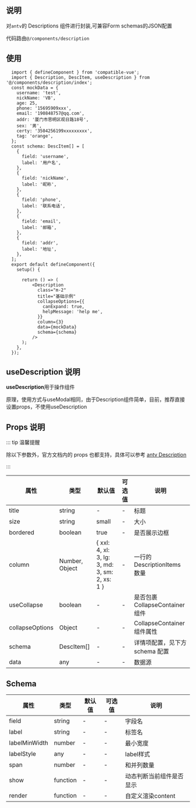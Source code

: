 ## 说明

对`antv`的 Descriptions 组件进行封装,可兼容Form schemas的JSON配置

代码路由`@/components/description`

## 使用

```tsx
  import { defineComponent } from 'compatible-vue';
  import { Description, DescItem, useDescription } from '@/components/description/index';
  const mockData = {
    username: 'test',
    nickName: 'VB',
    age: 25,
    phone: '15695909xxx',
    email: '190848757@qq.com',
    addr: '厦门市思明区观日路18号',
    sex: '男',
    certy: '3504256199xxxxxxxxx',
    tag: 'orange',
  };
  const schema: DescItem[] = [
    {
      field: 'username',
      label: '用户名',
    },
    {
      field: 'nickName',
      label: '昵称',
    },
    {
      field: 'phone',
      label: '联系电话',
    },
    {
      field: 'email',
      label: '邮箱',
    },
    {
      field: 'addr',
      label: '地址',
    },
  ];
  export default defineComponent({
    setup() {

      return () => (
          <Description
            class="m-2"
            title="基础示例"
            collapseOptions={{
              canExpand: true,
              helpMessage: 'help me',
            }}
            column={3}
            data={mockData}
            schema={schema}
          />
      );
    },
  });
```

## useDescription 说明

**useDescription**用于操作组件

原理，使用方式与useModal相同，由于Description组件简单，目前，推荐直接设置props，不使用useDescription


## Props 说明

::: tip 温馨提醒

除以下参数外，官方文档内的 props 也都支持，具体可以参考 [antv Description](https://www.antdv.com/components/descriptions-cn/)

:::

| 属性            | 类型           | 默认值                                        | 可选值 | 说明                           |
| --------------- | -------------- | --------------------------------------------- | ------ | ------------------------------ |
| title           | string         | -                                             | -      | 标题                           |
| size            | string         | small                                         | -      | 大小                           |
| bordered        | boolean        | true                                          | -      | 是否展示边框                   |
| column          | Number, Object | { xxl: 4, xl: 3, lg: 3, md: 3, sm: 2, xs: 1 } | -      | 一行的 DescriptionItems 数量   |
| useCollapse     | boolean        | -                                             | -      | 是否包裹CollapseContainer组件  |
| collapseOptions | Object         | -                                             | -      | CollapseContainer组件属性      |
| schema          | DescItem[]     | -                                             | -      | 详情项配置，见下方 schema 配置 |
| data            | any            | -                                             | -      | 数据源                         |

## Schema

| 属性          | 类型     | 默认值 | 可选值 | 说明                     |
| ------------- | -------- | ------ | ------ | ------------------------ |
| field         | string   | -      | -      | 字段名                   |
| label         | string   | -      | -      | 标签名                   |
| labelMinWidth | number   | -      | -      | 最小宽度                 |
| labelStyle    | any      | -      | -      | label样式                |
| span          | number   | -      | -      | 和并列数量               |
| show          | function | -      | -      | 动态判断当前组件是否显示 |
| render        | function | -      | -      | 自定义渲染content        |
